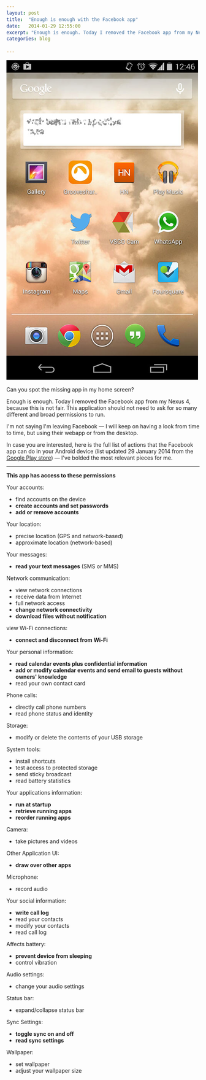 ```yaml
---
layout: post
title:  "Enough is enough with the Facebook app"
date:   2014-01-29 12:55:00
excerpt: "Enough is enough. Today I removed the Facebook app from my Nexus 4, because this is not"
categories: blog

---
```


<p><img class="full-width-image" src="/images/one_icon_missing_in_my_home_screen.jpg" /></p>

Can you spot the missing app in my home screen?

Enough is enough. Today I removed the Facebook app from my Nexus 4, because this is not fair. This application should not need to ask for so many different and broad permissions to run.

I'm not saying I'm leaving Facebook — I will keep on having a look from time to time, but using their webapp or from the desktop.

In case you are interested, here is the full list of actions that the Facebook app can do in your Android device (list updated 29 January 2014 from the [Google Play store](https://play.google.com/store/apps/details?id=com.facebook.katana)) — I've bolded the most relevant pieces for me.

---

**This app has access to these permissions**

Your accounts:

* find accounts on the device
* **create accounts and set passwords**
* **add or remove accounts**

Your location:

* precise location (GPS and network-based)
* approximate location (network-based)

Your messages:

* **read your text messages** (SMS or MMS)

Network communication:

* view network connections
* receive data from Internet
* full network access
* **change network connectivity**
* **download files without notification**

view Wi-Fi connections:

* **connect and disconnect from Wi-Fi**

Your personal information:

* **read calendar events plus confidential information**
* **add or modify calendar events and send email to guests without owners' knowledge**
* read your own contact card

Phone calls:

* directly call phone numbers
* read phone status and identity

Storage:

* modify or delete the contents of your USB storage

System tools:

* install shortcuts
* test access to protected storage
* send sticky broadcast
* read battery statistics
 
Your applications information:

* **run at startup**
* **retrieve running apps**
* **reorder running apps**

Camera:

* take pictures and videos

Other Application UI:

* **draw over other apps**

Microphone:

* record audio

Your social information:

* **write call log**
* read your contacts
* modify your contacts
* read call log

Affects battery:

* **prevent device from sleeping**
* control vibration

Audio settings:

* change your audio settings

Status bar:

* expand/collapse status bar

Sync Settings:

* **toggle sync on and off**
* **read sync settings**

Wallpaper:

* set wallpaper
* adjust your wallpaper size